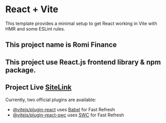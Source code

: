 # React + Vite

This template provides a minimal setup to get React working in Vite with HMR and some ESLint rules.
## This project name is Romi Finance
## This project use React.js frontend library & npm package.
## Project Live [SiteLink](https://653c9a81bf18b344d1e62b2a--stellular-fairy-626d54.netlify.app/earn)

Currently, two official plugins are available:

- [@vitejs/plugin-react](https://github.com/vitejs/vite-plugin-react/blob/main/packages/plugin-react/README.md) uses [Babel](https://babeljs.io/) for Fast Refresh
- [@vitejs/plugin-react-swc](https://github.com/vitejs/vite-plugin-react-swc) uses [SWC](https://swc.rs/) for Fast Refresh
